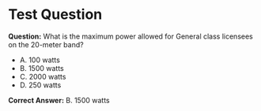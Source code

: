 # Test Question

**Question:**  What is the maximum power allowed for General class licensees on the 20-meter band?

- A. 100 watts
- B. 1500 watts
- C. 2000 watts
- D. 250 watts

**Correct Answer:**
B. 1500 watts